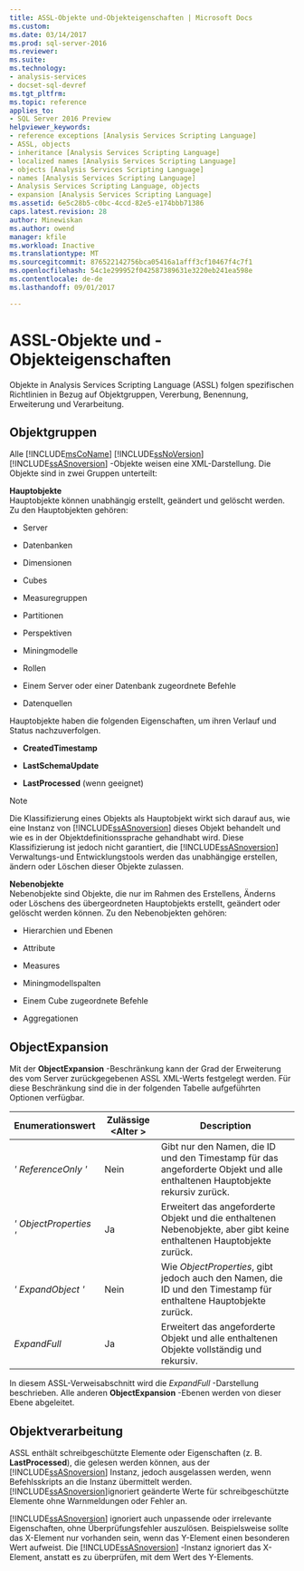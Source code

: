 ```yaml
---
title: ASSL-Objekte und-Objekteigenschaften | Microsoft Docs
ms.custom: 
ms.date: 03/14/2017
ms.prod: sql-server-2016
ms.reviewer: 
ms.suite: 
ms.technology:
- analysis-services
- docset-sql-devref
ms.tgt_pltfrm: 
ms.topic: reference
applies_to:
- SQL Server 2016 Preview
helpviewer_keywords:
- reference exceptions [Analysis Services Scripting Language]
- ASSL, objects
- inheritance [Analysis Services Scripting Language]
- localized names [Analysis Services Scripting Language]
- objects [Analysis Services Scripting Language]
- names [Analysis Services Scripting Language]
- Analysis Services Scripting Language, objects
- expansion [Analysis Services Scripting Language]
ms.assetid: 6e5c28b5-c0bc-4ccd-82e5-e174bbb71386
caps.latest.revision: 28
author: Minewiskan
ms.author: owend
manager: kfile
ms.workload: Inactive
ms.translationtype: MT
ms.sourcegitcommit: 876522142756bca05416a1afff3cf10467f4c7f1
ms.openlocfilehash: 54c1e299952f042587389631e3220eb241ea598e
ms.contentlocale: de-de
ms.lasthandoff: 09/01/2017

---
```

# <a name="assl-objects-and-object-characteristics"></a>ASSL-Objekte und -Objekteigenschaften
  Objekte in Analysis Services Scripting Language (ASSL) folgen spezifischen Richtlinien in Bezug auf Objektgruppen, Vererbung, Benennung, Erweiterung und Verarbeitung.  
  
## <a name="object-groups"></a>Objektgruppen  
 Alle [!INCLUDE[msCoName](../../../includes/msconame-md.md)] [!INCLUDE[ssNoVersion](../../../includes/ssnoversion-md.md)] [!INCLUDE[ssASnoversion](../../../includes/ssasnoversion-md.md)] -Objekte weisen eine XML-Darstellung. Die Objekte sind in zwei Gruppen unterteilt:  
  
 **Hauptobjekte**  
 Hauptobjekte können unabhängig erstellt, geändert und gelöscht werden. Zu den Hauptobjekten gehören:  
  
-   Server  
  
-   Datenbanken  
  
-   Dimensionen  
  
-   Cubes  
  
-   Measuregruppen  
  
-   Partitionen  
  
-   Perspektiven  
  
-   Miningmodelle  
  
-   Rollen  
  
-   Einem Server oder einer Datenbank zugeordnete Befehle  
  
-   Datenquellen  
  
 Hauptobjekte haben die folgenden Eigenschaften, um ihren Verlauf und Status nachzuverfolgen.  
  
-   **CreatedTimestamp**  
  
-   **LastSchemaUpdate**  
  
-   **LastProcessed** (wenn geeignet)  
  
> [!NOTE]  
>  Die Klassifizierung eines Objekts als Hauptobjekt wirkt sich darauf aus, wie eine Instanz von [!INCLUDE[ssASnoversion](../../../includes/ssasnoversion-md.md)] dieses Objekt behandelt und wie es in der Objektdefinitionssprache gehandhabt wird. Diese Klassifizierung ist jedoch nicht garantiert, die [!INCLUDE[ssASnoversion](../../../includes/ssasnoversion-md.md)] Verwaltungs-und Entwicklungstools werden das unabhängige erstellen, ändern oder Löschen dieser Objekte zulassen.  
  
 **Nebenobjekte**  
 Nebenobjekte sind Objekte, die nur im Rahmen des Erstellens, Änderns oder Löschens des übergeordneten Hauptobjekts erstellt, geändert oder gelöscht werden können. Zu den Nebenobjekten gehören:  
  
-   Hierarchien und Ebenen  
  
-   Attribute  
  
-   Measures  
  
-   Miningmodellspalten  
  
-   Einem Cube zugeordnete Befehle  
  
-   Aggregationen  
  
## <a name="object-expansion"></a>ObjectExpansion  
 Mit der **ObjectExpansion** -Beschränkung kann der Grad der Erweiterung des vom Server zurückgegebenen ASSL XML-Werts festgelegt werden. Für diese Beschränkung sind die in der folgenden Tabelle aufgeführten Optionen verfügbar.  
  
|Enumerationswert|Zulässige \<Alter >|Description|  
|-----------------------|---------------------------|-----------------|  
|*' ReferenceOnly '*|Nein|Gibt nur den Namen, die ID und den Timestamp für das angeforderte Objekt und alle enthaltenen Hauptobjekte rekursiv zurück.|  
|*' ObjectProperties '*|Ja|Erweitert das angeforderte Objekt und die enthaltenen Nebenobjekte, aber gibt keine enthaltenen Hauptobjekte zurück.|  
|*' ExpandObject '*|Nein|Wie *ObjectProperties*, gibt jedoch auch den Namen, die ID und den Timestamp für enthaltene Hauptobjekte zurück.|  
|*ExpandFull*|Ja|Erweitert das angeforderte Objekt und alle enthaltenen Objekte vollständig und rekursiv.|  
  
 In diesem ASSL-Verweisabschnitt wird die *ExpandFull* -Darstellung beschrieben. Alle anderen **ObjectExpansion** -Ebenen werden von dieser Ebene abgeleitet.  
  
## <a name="object-processing"></a>Objektverarbeitung  
 ASSL enthält schreibgeschützte Elemente oder Eigenschaften (z. B. **LastProcessed**), die gelesen werden können, aus der [!INCLUDE[ssASnoversion](../../../includes/ssasnoversion-md.md)] Instanz, jedoch ausgelassen werden, wenn Befehlsskripts an die Instanz übermittelt werden. [!INCLUDE[ssASnoversion](../../../includes/ssasnoversion-md.md)]ignoriert geänderte Werte für schreibgeschützte Elemente ohne Warnmeldungen oder Fehler an.  
  
 [!INCLUDE[ssASnoversion](../../../includes/ssasnoversion-md.md)] ignoriert auch unpassende oder irrelevante Eigenschaften, ohne Überprüfungsfehler auszulösen. Beispielsweise sollte das X-Element nur vorhanden sein, wenn das Y-Element einen besonderen Wert aufweist. Die [!INCLUDE[ssASnoversion](../../../includes/ssasnoversion-md.md)] -Instanz ignoriert das X-Element, anstatt es zu überprüfen, mit dem Wert des Y-Elements.  
  
  

